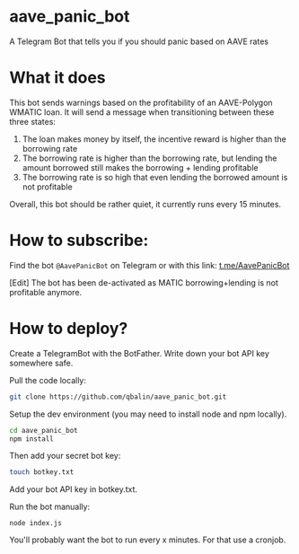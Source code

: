# aave_panic_bot
A Telegram Bot that tells you if you should panic based on AAVE rates

# What it does

This bot sends warnings based on the profitability of an AAVE-Polygon WMATIC loan. It will send a message when transitioning between these three states:

1. The loan makes money by itself, the incentive reward is higher than the borrowing rate
2. The borrowing rate is higher than the borrowing rate, but lending the amount borrowed still makes the borrowing + lending profitable
3. The borrowing rate is so high that even lending the borrowed amount is not profitable

Overall, this bot should be rather quiet, it currently runs every 15 minutes.

# How to subscribe:
Find the bot `@AavePanicBot` on Telegram or with this link: [t.me/AavePanicBot](https://t.me/AavePanicBot)

[Edit] The bot has been de-activated as MATIC borrowing+lending is not profitable anymore.

# How to deploy?
Create a TelegramBot with the BotFather. Write down your bot API key somewhere safe.

Pull the code locally:

```bash
git clone https://github.com/qbalin/aave_panic_bot.git
```

Setup the dev environment (you may need to install node and npm locally).

```bash
cd aave_panic_bot
npm install
```

Then add your secret bot key:
```bash
touch botkey.txt
```

Add your bot API key in botkey.txt.

Run the bot manually: 
```
node index.js
```

You'll probably want the bot to run every x minutes. For that use a cronjob.


